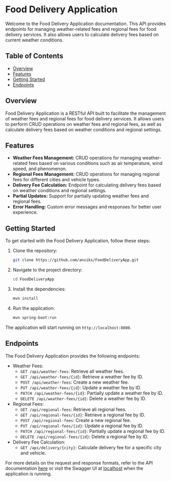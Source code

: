 # Food Delivery Application

Welcome to the Food Delivery Application documentation. This API provides endpoints for managing weather-related fees
and
regional fees for food delivery services. It also allows users to calculate delivery fees based on current weather
conditions.

## Table of Contents

- [Overview](#overview)
- [Features](#features)
- [Getting Started](#getting-started)
- [Endpoints](#endpoints)

## Overview

Food Delivery Application is a RESTful API built to facilitate the management of weather fees and regional fees for food
delivery services. It allows users to perform CRUD operations on weather fees and regional fees, as well as calculate
delivery fees based on weather conditions and regional settings.

## Features

- **Weather Fees Management:** CRUD operations for managing weather-related fees based on various conditions such as air
  temperature, wind speed, and phenomenon.
- **Regional Fees Management:** CRUD operations for managing regional fees for different cities and vehicle types.
- **Delivery Fee Calculation:** Endpoint for calculating delivery fees based on weather conditions and regional
  settings.
- **Partial Updates:** Support for partially updating weather fees and regional fees.
- **Error Handling:** Custom error messages and responses for better user experience.

## Getting Started

To get started with the Food Delivery Application, follow these steps:

1. Clone the repository:
    ```bash
    git clone https://github.com/anviks/FoodDeliveryApp.git
    ```
2. Navigate to the project directory:
    ```bash
    cd FoodDeliveryApp
    ```
3. Install the dependencies:
    ```bash
    mvn install
    ```
4. Run the application:
    ```bash
    mvn spring-boot:run
    ```

The application will start running on `http://localhost:8080`.

## Endpoints

The Food Delivery Application provides the following endpoints:

- Weather Fees:
    - `GET /api/weather-fees`: Retrieve all weather fees.
    - `GET /api/weather-fees/{id}`: Retrieve a weather fee by ID.
    - `POST /api/weather-fees`: Create a new weather fee.
    - `PUT /api/weather-fees/{id}`: Update a weather fee by ID.
    - `PATCH /api/weather-fees/{id}`: Partially update a weather fee by ID.
    - `DELETE /api/weather-fees/{id}`: Delete a weather fee by ID.
- Regional Fees:
    - `GET /api/regional-fees`: Retrieve all regional fees.
    - `GET /api/regional-fees/{id}`: Retrieve a regional fee by ID.
    - `POST /api/regional-fees`: Create a new regional fee.
    - `PUT /api/regional-fees/{id}`: Update a regional fee by ID.
    - `PATCH /api/regional-fees/{id}`: Partially update a regional fee by ID.
    - `DELETE /api/regional-fees/{id}`: Delete a regional fee by ID.
- Delivery Fee Calculation:
    - `GET /api/delivery/{city}`: Calculate delivery fee for a specific city and vehicle.

For more details on the request and response formats,
refer to the API documentation [here](src/main/resources/static/food-delivery-api.yaml)
or visit the Swagger UI at [localhost](http://localhost:8080/swagger-ui/index.html) when the application is running.

